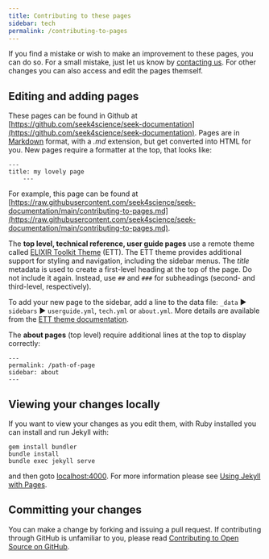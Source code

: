 ```yaml
---
title: Contributing to these pages
sidebar: tech
permalink: /contributing-to-pages
---
```



If you find a mistake or wish to make an improvement to these pages, you can do so. For a small mistake, just let us know by [contacting us](contacting-us). For other changes you can also access and edit the pages themself.

## Editing and adding pages

These pages can be found in Github at [https://github.com/seek4science/seek-documentation](https://github.com/seek4science/seek-documentation). Pages are in [Markdown](https://help.github.com/articles/markdown-basics/) format, with a _.md_ extension, but get converted into HTML for you.
New pages require a formatter at the top, that looks like:

    ---
    title: my lovely page
        ---

For example, this page can be found at [https://raw.githubusercontent.com/seek4science/seek-documentation/main/contributing-to-pages.md](https://raw.githubusercontent.com/seek4science/seek-documentation/main/contributing-to-pages.md).

The **top level, technical reference, user guide pages** use a remote theme called [ELIXIR Toolkit Theme](https://elixir-belgium.github.io/elixir-toolkit-theme/) (ETT). The ETT theme provides additional support for styling and navigation, including the sidebar menus. The _title_ metadata is used to create a first-level heading at the top of the page. Do not include it again. Instead, use `##` and `###` for subheadings (second- and third-level, respectively).  

To add your new page to the sidebar, add a line to the data file:
 `_data` &#9658; `sidebars` &#9658; `userguide.yml`, `tech.yml` or  `about.yml`. 
 More details are available from the [ETT theme documentation](https://elixir-belgium.github.io/elixir-toolkit-theme/navigation_structures).

The **about pages** (top level) require additional lines at the top to display correctly:

    ---
    permalink: /path-of-page
    sidebar: about
    ---

## Viewing your changes locally

If you want to view your changes as you edit them, with Ruby installed you can install and run Jekyll with:

    gem install bundler
    bundle install
    bundle exec jekyll serve

and then goto [localhost:4000](http://localhost:4000). For more information please see [Using Jekyll with Pages](https://help.github.com/articles/using-jekyll-with-pages/).

## Committing your changes

You can make a change by forking and issuing a pull request. If contributing through GitHub is unfamiliar to you, please read [Contributing to Open Source on GitHub](https://guides.github.com/activities/contributing-to-open-source/).
